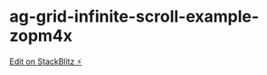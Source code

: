 # ag-grid-infinite-scroll-example-zopm4x

[Edit on StackBlitz ⚡️](https://stackblitz.com/edit/ag-grid-infinite-scroll-example-zopm4x)